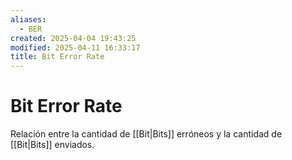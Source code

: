 ```yaml
---
aliases:
  - BER
created: 2025-04-04 19:43:25
modified: 2025-04-11 16:33:17
title: Bit Error Rate
---
```


# Bit Error Rate

Relación entre la cantidad de [[Bit|Bits]] erróneos y la cantidad de [[Bit|Bits]] enviados.
